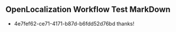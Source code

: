 ## OpenLocalization Workflow Test MarkDown
* 4e7fef62-ce71-4171-b87d-b6fdd52d76bd thanks!

<!--HONumber=Jul16_HO2-->


